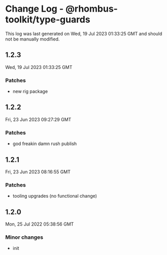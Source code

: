 # Change Log - @rhombus-toolkit/type-guards

This log was last generated on Wed, 19 Jul 2023 01:33:25 GMT and should not be manually modified.

## 1.2.3
Wed, 19 Jul 2023 01:33:25 GMT

### Patches

- new rig package

## 1.2.2
Fri, 23 Jun 2023 09:27:29 GMT

### Patches

- god freakin damn rush publish

## 1.2.1
Fri, 23 Jun 2023 08:16:55 GMT

### Patches

- tooling upgrades (no functional change)

## 1.2.0
Mon, 25 Jul 2022 05:38:56 GMT

### Minor changes

- init


